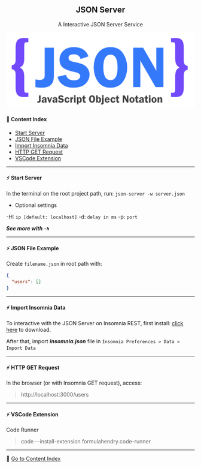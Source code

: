 <h2 align="center">JSON Server</h2>
<p align="center">A Interactive JSON Server Service</p>
<p align="center">
  <img src="https://github.com/lipex360x/json-server/blob/master/assets/screen.png" alt="JSON SERVER"/>
</p>

#### :bookmark_tabs: Content Index
- [Start Server](#zap-start-server)
- [JSON File Example](#zap-json-file-example)
- [Import Insomnia Data](#zap-import-insomnia-data)
- [HTTP GET Request](#zap-http-get-request)
- [VSCode Extension](#zap-vscode-extension)

---

#### :zap: Start Server

In the terminal on the root project path, run: `json-server -w server.json`

* Optional settings

-H: `ip [default: localhost]`
-d: `delay in ms`
-p: `port`

***See more with `-h`***

---

#### :zap: JSON File Example

Create `filename.json` in root path with:

```json
{
  "users": []
}
```

---

#### :zap: Import Insomnia Data

To interactive with the JSON Server on Insomnia REST, first install: [click here](https://insomnia.rest/download) to download.

After that, import ***insomnia.json*** file in `Insomnia Preferences > Data > Import Data`

---

#### :zap: HTTP GET Request

In the browser (or with Insomnia GET request), access:

> http://localhost:3000/users

--- 

#### :zap: VSCode Extension

Code Runner

> code --install-extension formulahendry.code-runner

---

:bookmark_tabs: [Go to Content Index](#bookmark_tabs-content-index)
